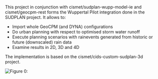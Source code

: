 This project in conjunction with cismet/sudplan-wupp-model-ie and cismet/geocpm-rest forms the Wuppertal Pilot integration done in the SUDPLAN project. It allows to:
* Import whole GeoCPM (and DYNA) configurations
* Do urban planning with respect to optimised storm water runoff
* Execute planning scenarios with rainevents generated from historic or future (downscaled) rain data
* Examine results in 2D, 3D and 4D

The implementation is based on the cismet/cids-custom-sudplan-3d project.

![Figure 0:](http://www.cismet.de/images/githubprojects/cids-custom-sudplan-wupp_800x450.png "Runoff simulation result 2D - 3D")